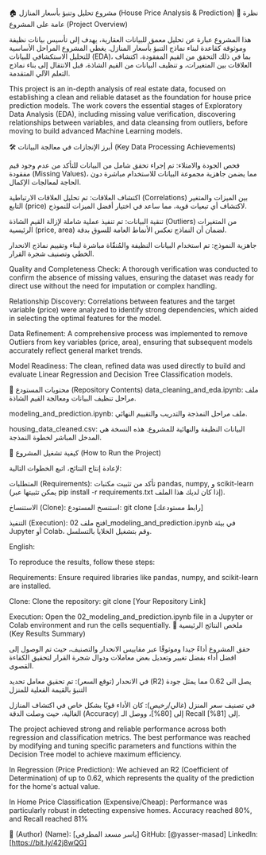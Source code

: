 🏠 مشروع تحليل وتنبؤ بأسعار المنازل (House Price Analysis & Prediction)
🌟 نظرة عامة على المشروع (Project Overview)

هذا المشروع عبارة عن تحليل معمق للبيانات العقارية، يهدف إلى تأسيس بيانات نظيفة وموثوقة كقاعدة لبناء نماذج التنبؤ بأسعار المنازل. يغطي المشروع المراحل الأساسية للتحليل الاستكشافي للبيانات (EDA)، بما في ذلك التحقق من القيم المفقودة، اكتشاف العلاقات بين المتغيرات، و تنظيف البيانات من القيم الشاذة، قبل الانتقال إلى بناء نماذج التعلم الآلي المتقدمة.


This project is an in-depth analysis of real estate data, focused on establishing a clean and reliable dataset as the foundation for house price prediction models. The work covers the essential stages of Exploratory Data Analysis (EDA), including missing value verification, discovering relationships between variables, and data cleansing from outliers, before moving to build advanced Machine Learning models.

🛠️ أبرز الإنجازات في معالجة البيانات (Key Data Processing Achievements)


فحص الجودة والامتلاء: تم إجراء تحقق شامل من البيانات للتأكد من عدم وجود قيم مفقودة (Missing Values)، مما يضمن جاهزية مجموعة البيانات للاستخدام مباشرة دون الحاجة لمعالجات الإكمال.

اكتشاف العلاقات: تم تحليل العلاقات الارتباطية (Correlations) بين الميزات والمتغير التابع (price) لاكتشاف أي تبعيات قوية، مما ساعد في اختيار أفضل الميزات للنموذج.

تنقية البيانات: تم تنفيذ عملية شاملة لإزالة القيم الشاذة (Outliers) من المتغيرات الرئيسية (price, area) لضمان أن النماذج تعكس الأنماط العامة للسوق بدقة.

جاهزية النموذج: تم استخدام البيانات النظيفة والمُنقّاة مباشرة لبناء وتقييم نماذج الانحدار الخطي وتصنيف شجرة القرار.


Quality and Completeness Check: A thorough verification was conducted to confirm the absence of missing values, ensuring the dataset was ready for direct use without the need for imputation or complex handling.

Relationship Discovery: Correlations between features and the target variable (price) were analyzed to identify strong dependencies, which aided in selecting the optimal features for the model.

Data Refinement: A comprehensive process was implemented to remove Outliers from key variables (price, area), ensuring that subsequent models accurately reflect general market trends.

Model Readiness: The clean, refined data was used directly to build and evaluate Linear Regression and Decision Tree Classification models.

📂 محتويات المستودع (Repository Contents)
data_cleaning_and_eda.ipynb: ملف مراحل تنظيف البيانات ومعالجة القيم الشاذة.

modeling_and_prediction.ipynb: ملف مراحل النمذجة والتدريب والتقييم النهائي.

housing_data_cleaned.csv: البيانات النظيفة والنهائية للمشروع. هذه النسخة هي المدخل المباشر لخطوة النمذجة.


🚀 كيفية تشغيل المشروع (How to Run the Project)


لإعادة إنتاج النتائج، اتبع الخطوات التالية:

المتطلبات (Requirements): تأكد من تثبيت مكتبات pandas, numpy, و scikit-learn (يمكن تثبيتها عبر pip install -r requirements.txt إذا كان لديك هذا الملف).

الاستنساخ (Clone): استنسخ المستودع: git clone [رابط مستودعك]

التنفيذ (Execution): افتح ملف 02_modeling_and_prediction.ipynb في بيئة Jupyter أو Colab، وقم بتشغيل الخلايا بالتسلسل.

English:

To reproduce the results, follow these steps:

Requirements: Ensure required libraries like pandas, numpy, and scikit-learn are installed.

Clone: Clone the repository: git clone [Your Repository Link]

Execution: Open the 02_modeling_and_prediction.ipynb file in a Jupyter or Colab environment and run the cells sequentially.
🎯 ملخص النتائج الرئيسية (Key Results Summary)

حقق المشروع أداءً جيدا وموثوقًا عبر مقاييس الانحدار والتصنيف، حيث تم الوصول إلى افضل أداء بفضل تغيير وتعديل بعض معاملات ودوال شجرة القرار لتحقيق الكفاءة القصوى.

في الانحدار (توقع السعر): تم تحقيق معامل تحديد (R2) يصل الى 0.62 مما يمثل جودة التنبؤ بالقيمة الفعلية للمنزل 

في تصنيف سعر المنزل (غالي/رخيص): كان الأداء قويًا بشكل خاص في اكتشاف المنازل الغالية، حيث وصلت الدقة (Accuracy) إلى [80%]، ووصل الـ Recall إلى [81%].


The project achieved strong and reliable performance across both regression and classification metrics. The best performance was reached by modifying and tuning specific parameters and functions within the Decision Tree model to achieve maximum efficiency.

In Regression (Price Prediction): We achieved an R2 (Coefficient of Determination) of up to 0.62, which represents the quality of the prediction for the home's actual value.

In Home Price Classification (Expensive/Cheap): Performance was particularly robust in detecting expensive homes. Accuracy reached 80%, and Recall reached 81%



👤  (Author)
 (Name): [ياسر مسعد المطرفي]
 GitHub: [@yasser-masad]
LinkedIn: [https://bit.ly/42j8wQG]

